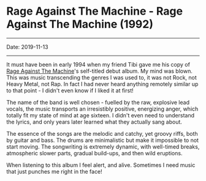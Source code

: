 # Rage Against The Machine - Rage Against The Machine (1992)
----

Date: 2019-11-13

----

It must have been in early 1994 when my friend Tibi gave me his copy of [Rage Against The Machine](https://www.youtube.com/watch?v=bWXazVhlyxQ)'s self-titled debut album. My mind was blown. This was music transcending the genres I was used to, it was not Rock, not Heavy Metal, not Rap. In fact I had never heard anything remotely similar up to that point - I didn't even know if I liked it at first!

The name of the band is well chosen - fuelled by the raw, explosive lead vocals, the music transports an irresistibly positive, energizing anger, which totally fit my state of mind at age sixteen. I didn't even need to understand the lyrics, and only years later learned what they actually sang about.

The essence of the songs are the melodic and catchy, yet groovy riffs, both by guitar and bass. The drums are minimalistic but make it impossible to not start moving. The songwriting is extremely dynamic, with well-timed breaks, atmospheric slower parts, gradual build-ups, and then wild eruptions.

When listening to this album I feel alert, and alive. Sometimes I need music that just punches me right in the face!